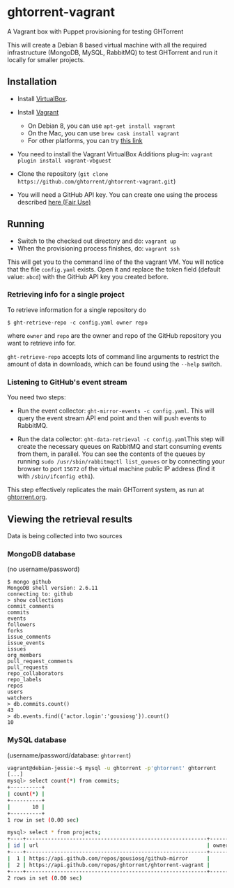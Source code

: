 # ghtorrent-vagrant
A Vagrant box with Puppet provisioning for testing GHTorrent

This will create a Debian 8 based virtual machine with all the required
infrastructure (MongoDB, MySQL, RabbitMQ) to test GHTorrent and run it
locally for smaller projects.

## Installation

* Install [VirtualBox](https://www.virtualbox.org).
* Install [Vagrant](https://www.vagrantup.com)
  * On Debian 8, you can use `apt-get install vagrant`
  * On the Mac, you can use `brew cask install vagrant`
  * For other platforms, you can try [this link](https://www.vagrantup.com/downloads.html)

* You need to install the Vagrant VirtualBox Additions plug-in:
`vagrant plugin install vagrant-vbguest`

* Clone the repository (`git clone https://github.com/ghtorrent/ghtorrent-vagrant.git`)

* You will need a GitHub API key. You can create one using the process
described [here (Fair Use)](http://ghtorrent.org/services.html)

## Running

* Switch to the checked out directory and do: `vagrant up`
* When the provisioning process finishes, do: `vagrant ssh`

This will get you to the command line of the the vagrant VM. You will
notice that the file `config.yaml` exists. Open it and replace the token
field (default value: `abcd`) with the GitHub API key you created before.

### Retrieving info for a single project

To retrieve information for a single repository do

```
$ ght-retrieve-repo -c config.yaml owner repo
```

where `owner` and `repo` are the owner and repo of the GitHub repository
you want to retrieve info for.

`ght-retrieve-repo` accepts lots of command line arguments to restrict
the amount of data in downloads, which can be found using the `--help` switch.

### Listening to GitHub's event stream

You need two steps:

* Run the event collector: `ght-mirror-events -c config.yaml`. This will
query the event stream API end point and then will push events to RabbitMQ.

* Run the data collector: `ght-data-retrieval -c config.yaml`This step
will create the necessary queues on
RabbitMQ and start consuming events from them, in parallel. You can see
the contents of the queues by running
`sudo /usr/sbin/rabbitmqctl list_queues` or by connecting your browser to
port `15672` of the virtual machine public IP address (find it with
`/sbin/ifconfig eth1`).

This step effectively replicates the main GHTorrent system, as run at [ghtorrent.org](http://ghtorrent.org).

## Viewing the retrieval results

Data is being collected into two sources

### MongoDB database

(no username/password)

```
$ mongo github
MongoDB shell version: 2.6.11
connecting to: github
> show collections
commit_comments
commits
events
followers
forks
issue_comments
issue_events
issues
org_members
pull_request_comments
pull_requests
repo_collaborators
repo_labels
repos
users
watchers
> db.commits.count()
43
> db.events.find({'actor.login':'gousiosg'}).count()
10
```

### MySQL database

(username/password/database: `ghtorrent`)

```bash
vagrant@debian-jessie:~$ mysql -u ghtorrent -p'ghtorrent' ghtorrent
[...]
mysql> select count(*) from commits;
+----------+
| count(*) |
+----------+
|       10 |
+----------+
1 row in set (0.00 sec)

mysql> select * from projects;
+----+----------------------------------------------------------+----------+-------------------+----------------------------------------------------------------------+----------+---------------------+-------------+---------+
| id | url                                                      | owner_id | name              | description                                                          | language | created_at          | forked_from | deleted |
+----+----------------------------------------------------------+----------+-------------------+----------------------------------------------------------------------+----------+---------------------+-------------+---------+
|  1 | https://api.github.com/repos/gousiosg/github-mirror      |        1 | github-mirror     | Scripts to mirror Github in a cloudy fashion                         | Ruby     | 2011-11-26 13:02:32 |        NULL |       0 |
|  2 | https://api.github.com/repos/ghtorrent/ghtorrent-vagrant |        2 | ghtorrent-vagrant | A Vagrant box with Puppet provisioning for running GHTorrent locally | Puppet   | 2015-09-25 19:56:52 |        NULL |       0 |
+----+----------------------------------------------------------+----------+-------------------+----------------------------------------------------------------------+----------+---------------------+-------------+---------+
2 rows in set (0.00 sec)

```
